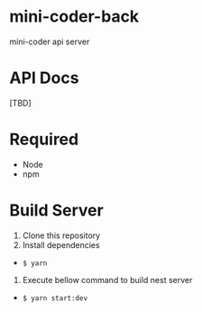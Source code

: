 # mini-coder-back
mini-coder api server

# API Docs
[TBD]

# Required
- Node
- npm

# Build Server
1. Clone this repository
1. Install dependencies
  - `$ yarn`
1. Execute bellow command to build nest server
  - `$ yarn start:dev`
